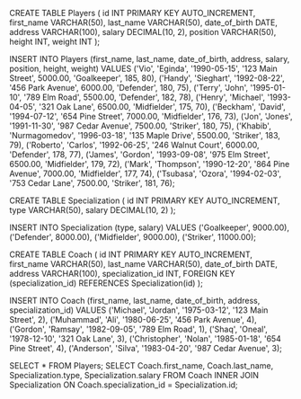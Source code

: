 CREATE TABLE Players (
  id INT PRIMARY KEY AUTO_INCREMENT,
  first_name VARCHAR(50),
  last_name VARCHAR(50),
  date_of_birth DATE,
  address VARCHAR(100),
  salary DECIMAL(10, 2),
  position VARCHAR(50),
  height INT,
  weight INT
);

INSERT INTO Players (first_name, last_name, date_of_birth, address, salary, position, height, weight) VALUES
('Vio', 'Eginda', '1990-05-15', '123 Main Street', 5000.00, 'Goalkeeper', 185, 80),
('Handy', 'Sieghart', '1992-08-22', '456 Park Avenue', 6000.00, 'Defender', 180, 75),
('Terry', 'John', '1995-01-10', '789 Elm Road', 5500.00, 'Defender', 182, 78),
('Henry', 'Michael', '1993-04-05', '321 Oak Lane', 6500.00, 'Midfielder', 175, 70),
('Beckham', 'David', '1994-07-12', '654 Pine Street', 7000.00, 'Midfielder', 176, 73),
('Jon', 'Jones', '1991-11-30', '987 Cedar Avenue', 7500.00, 'Striker', 180, 75),
('Khabib', 'Nurmagomedov', '1996-03-18', '135 Maple Drive', 5500.00, 'Striker', 183, 79),
('Roberto', 'Carlos', '1992-06-25', '246 Walnut Court', 6000.00, 'Defender', 178, 77),
('James', 'Gordon', '1993-09-08', '975 Elm Street', 6500.00, 'Midfielder', 179, 72),
('Mark', 'Thompson', '1990-12-20', '864 Pine Avenue', 7000.00, 'Midfielder', 177, 74),
('Tsubasa', 'Ozora', '1994-02-03', '753 Cedar Lane', 7500.00, 'Striker', 181, 76);

CREATE TABLE Specialization (
  id INT PRIMARY KEY AUTO_INCREMENT,
  type VARCHAR(50),
  salary DECIMAL(10, 2)
);

INSERT INTO Specialization (type, salary) VALUES
('Goalkeeper', 9000.00),
('Defender', 8000.00),
('Midfielder', 9000.00),
('Striker', 11000.00);

CREATE TABLE Coach (
  id INT PRIMARY KEY AUTO_INCREMENT,
  first_name VARCHAR(50),
  last_name VARCHAR(50),
  date_of_birth DATE,
  address VARCHAR(100),
  specialization_id INT,
  FOREIGN KEY (specialization_id) REFERENCES Specialization(id)
);

INSERT INTO Coach (first_name, last_name, date_of_birth, address, specialization_id) VALUES
('Michael', 'Jordan', '1975-03-12', '123 Main Street', 2),
('Muhammad', 'Ali', '1980-06-25', '456 Park Avenue', 4),
('Gordon', 'Ramsay', '1982-09-05', '789 Elm Road', 1),
('Shaq', 'Oneal', '1978-12-10', '321 Oak Lane', 3),
('Christopher', 'Nolan', '1985-01-18', '654 Pine Street', 4),
('Anderson', 'Silva', '1983-04-20', '987 Cedar Avenue', 3);

SELECT * FROM Players;
SELECT Coach.first_name, Coach.last_name, Specialization.type, Specialization.salary
FROM Coach
INNER JOIN Specialization ON Coach.specialization_id = Specialization.id;





